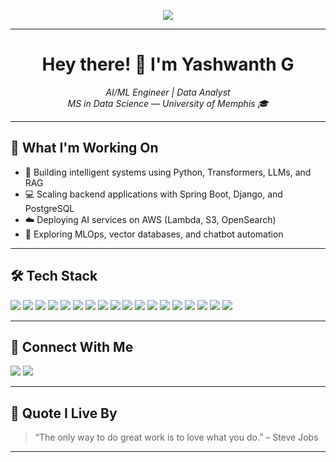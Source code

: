 
<p align="center">
  <img src="https://readme-typing-svg.herokuapp.com/?lines=Welcome+to+my+GitHub!;AI+%7C+ML+%7C+Full+Stack+Developer+💻;Thanks+for+visiting!&center=true&width=500&height=50">
</p>


---


<h1 align="center">Hey there! 👋 I'm Yashwanth G</h1>
<p align="center">
  <em>AI/ML Engineer | Data Analyst<br/>
  MS in Data Science — University of Memphis 🎓</em>
</p>

---

<h2>🚀 What I'm Working On</h2>

- 🧠 Building intelligent systems using Python, Transformers, LLMs, and RAG
- 💻 Scaling backend applications with Spring Boot, Django, and PostgreSQL
- ☁️ Deploying AI services on AWS (Lambda, S3, OpenSearch)
- 🤖 Exploring MLOps, vector databases, and chatbot automation

---

<h2>🛠️ Tech Stack</h2>

<p>
  <img src="https://img.shields.io/badge/Scikit--learn-F7931E?style=for-the-badge&logo=scikit-learn&logoColor=white"/>
  <img src="https://img.shields.io/badge/TensorFlow-FF6F00?style=for-the-badge&logo=tensorflow&logoColor=white"/>
  <img src="https://img.shields.io/badge/PyTorch-EE4C2C?style=for-the-badge&logo=pytorch&logoColor=white"/>
  <img src="https://img.shields.io/badge/HuggingFace-D4B830?style=for-the-badge&logo=huggingface&logoColor=black"/>
  <img src="https://img.shields.io/badge/Transformers-FFBF00?style=for-the-badge&logo=python&logoColor=black"/>
  <img src="https://img.shields.io/badge/LangChain-1E90FF?style=for-the-badge&logo=chainlink&logoColor=white"/>
  <img src="https://img.shields.io/badge/OpenAI-003366?style=for-the-badge&logo=openai&logoColor=white"/>
  <img src="https://img.shields.io/badge/Spacy-09A3D5?style=for-the-badge&logo=spacy&logoColor=white"/>
  <img src="https://img.shields.io/badge/LLMs-6E4AFF?style=for-the-badge&logo=openai&logoColor=white"/>
  <img src="https://img.shields.io/badge/RAG-4B0082?style=for-the-badge&logo=semanticweb&logoColor=white"/>
  <img src="https://img.shields.io/badge/NLP-ff69b4?style=for-the-badge&logo=numpy&logoColor=white"/>
  <img src="https://img.shields.io/badge/Python-3776AB?style=for-the-badge&logo=python&logoColor=white"/>
  <img src="https://img.shields.io/badge/Java-ED8B00?style=for-the-badge&logo=openjdk&logoColor=white"/>
  <img src="https://img.shields.io/badge/Spring_Boot-6DB33F?style=for-the-badge&logo=spring-boot&logoColor=white"/>
  <img src="https://img.shields.io/badge/React-20232A?style=for-the-badge&logo=react&logoColor=61DAFB"/>
  <img src="https://img.shields.io/badge/PostgreSQL-4169E1?style=for-the-badge&logo=postgresql&logoColor=white"/>
  <img src="https://img.shields.io/badge/AWS-232F3E?style=for-the-badge&logo=amazon-aws&logoColor=white"/>
  <img src="https://img.shields.io/badge/Docker-2496ED?style=for-the-badge&logo=docker&logoColor=white"/>
</p>

---

 

<h2>💬 Connect With Me</h2>

<p>
  <a href="https://www.linkedin.com/in/yash-g-2412241bb/"><img src="https://img.shields.io/badge/LinkedIn-blue?style=for-the-badge&logo=linkedin"/></a>
  <a href="mailto:yashwanth.goud657@gmail.com"><img src="https://img.shields.io/badge/Email-D14836?style=for-the-badge&logo=gmail&logoColor=white"/></a>
</p>

---

<h2>🧠 Quote I Live By</h2>

> “The only way to do great work is to love what you do.” – Steve Jobs

---
